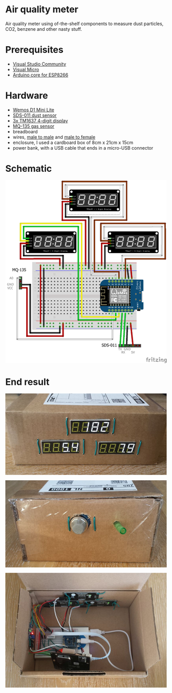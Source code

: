 # Air quality meter
Air quality meter using of-the-shelf components to measure dust particles, CO2, benzene and other nasty stuff.

# Prerequisites
- [Visual Studio Community](https://www.visualstudio.com/vs/community/)
- [Visual Micro](http://www.visualmicro.com)
- [Arduino core for ESP8266](https://github.com/esp8266/Arduino)

# Hardware
- [Wemos D1 Mini Lite](https://www.tinytronics.nl/shop/nl/arduino/wemos/wemos-d1-mini-lite-esp8285-ch340)
- [SDS-011 dust sensor](https://www.tinytronics.nl/shop/nl/sensoren/temperatuur-lucht-vochtigheid/nova-sds011-hoge-precisie-laser-stofsensor?search=sds011)
- [3x TM1637 4-digit display](https://www.tinytronics.nl/shop/nl/verlichting/led-segment-display/robotdyn-segmenten-display-module-4-karakters-decimalen-wit-tm1637?search=tm1637)
- [MQ-135 gas sensor](https://www.tinytronics.nl/shop/nl/sensoren/temperatuur-lucht-vochtigheid/mq-135-gas-sensor-module?search=mq-135)
- breadboard
- wires, [male to male](https://www.tinytronics.nl/shop/nl/kabels/prototype-draden/dupont-jumper-draad-male-male-10cm-10-draden) and [male to female](https://www.tinytronics.nl/shop/nl/kabels/prototype-draden/dupont-jumper-draad-male-female-10cm-10-draden)
- enclosure, I used a cardboard box of 8cm x 21cm x 15cm
- power bank, with a USB cable that ends in a micro-USB connector

# Schematic

![Fritzing](https://github.com/samegens/airqualitymeter/raw/master/Fritzing/fritzing.png "Fritzing")

# End result

![front](https://github.com/samegens/airqualitymeter/raw/master/images/front.jpg "Front")

![side](https://github.com/samegens/airqualitymeter/raw/master/images/side.jpg "Side")

![inside](https://github.com/samegens/airqualitymeter/raw/master/images/inside.jpg "Inside")
